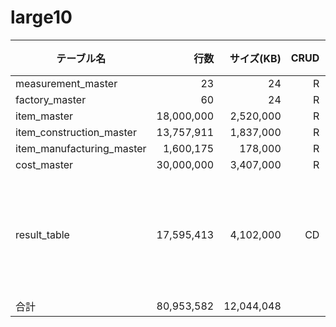 # large10

| テーブル名                |       行数 | サイズ(KB) | CRUD | 備考             |
| ------------------------- | ---------: | ---------: | ---: | ---------------- |
| measurement_master        |         23 |         24 |    R |                  |
| factory_master            |         60 |         24 |    R |                  |
| item_master               | 18,000,000 |  2,520,000 |    R |                  |
| item_construction_master  | 13,757,911 |  1,837,000 |    R |                  |
| item_manufacturing_master |  1,600,175 |    178,000 |    R |                  |
| cost_master               | 30,000,000 |  3,407,000 |    R |                  |
| result_table              | 17,595,413 |  4,102,000 |   CD | 全件削除全件登録 |
| 合計                      | 80,953,582 | 12,044,048 |      |                  |


